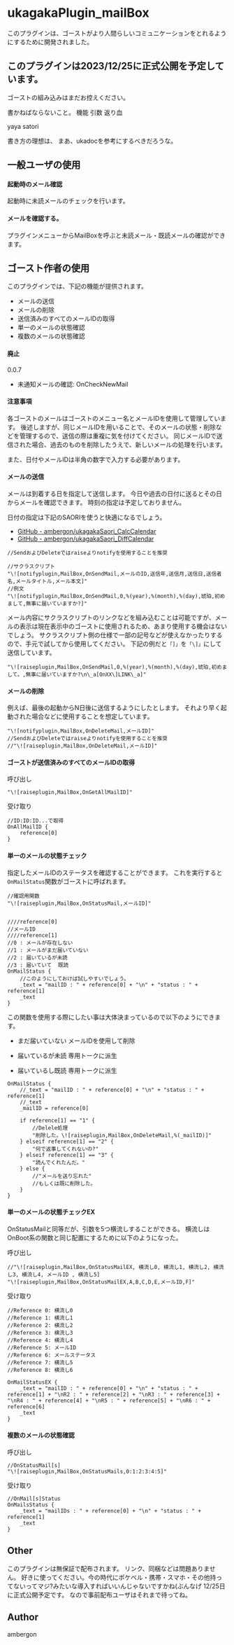 # ukagakaPlugin_mailBox
このプラグインは、ゴーストがより人間らしいコミュニケーションをとれるようにするために開発されました。


## このプラグインは2023/12/25に正式公開を予定しています。
ゴーストの組み込みはまだお控えください。





書かねばならないこと。
機能
引数
返り血

yaya
satori


書き方の理想は、
まあ、ukadocを参考にするべきだろうな。






















## 一般ユーザの使用
#### 起動時のメール確認
起動時に未読メールのチェックを行います。


#### メールを確認する。
プラグインメニューからMailBoxを呼ぶと未読メール・既読メールの確認ができます。


## ゴースト作者の使用
このプラグインでは、下記の機能が提供されます。

- メールの送信
- メールの削除
- 送信済みのすべてのメールIDの取得
- 単一のメールの状態確認
- 複数のメールの状態確認


#### 廃止
0.0.7
- 未通知メールの確認: OnCheckNewMail


#### 注意事項
各ゴーストのメールはゴーストのメニュー名とメールIDを使用して管理しています。
後述しますが、同じメールIDを用いることで、そのメールの状態・削除などを管理するので、送信の際は重複に気を付けてください。
同じメールIDで送信された場合、過去のものを削除したうえで、新しいメールの処理を行います。

また、日付やメールIDは半角の数字で入力する必要があります。


#### メールの送信
メールは到着する日を指定して送信します。
今日や過去の日付に送るとその日からメールを確認できます。
時刻の指定は予定しておりません。

日付の指定は下記のSAORIを使うと快適になるでしょう。

- [GitHub - ambergon/ukagakaSaori_CalcCalendar](https://github.com/ambergon/ukagakaSaori_CalcCalendar)
- [GitHub - ambergon/ukagakaSaori_DiffCalendar](https://github.com/ambergon/ukagakaSaori_DiffCalendar)

```
//SendおよびDeleteではraiseよりnotifyを使用することを推奨

//サクラスクリプト
"\![notifyplugin,MailBox,OnSendMail,メールのID,送信年,送信月,送信日,送信者名,メールタイトル,メール本文]"
//例文
"\![notifyplugin,MailBox,OnSendMail,0,%(year),%(month),%(day),琥珀,初めまして,無事に届いていますか?]"
```

メール内容にサクラスクリプトのリンクなどを組み込むことは可能ですが、メールの表示は現在表示中のゴーストに使用されるため、あまり使用する機会はないでしょう。
サクラスクリプト側の仕様で一部の記号などが使えなかったりするので、手元で試してから使用してください。
下記の例だと`「]」`を`「\]」`にして送信しています。
```
"\![raiseplugin,MailBox,OnSendMail,0,%(year),%(month),%(day),琥珀,初めまして。,無事に届いていますか?\n\_a[OnXX\]LINK\_a]"
```


#### メールの削除
例えば、最後の起動からN日後に送信するようにしたとします。
それより早く起動された場合などに使用することを想定しています。
```
"\![notifyplugin,MailBox,OnDeleteMail,メールID]"
//SendおよびDeleteではraiseよりnotifyを使用することを推奨
//"\![raiseplugin,MailBox,OnDeleteMail,メールID]"
```


#### ゴーストが送信済みのすべてのメールIDの取得
呼び出し
```
"\![raiseplugin,MailBox,OnGetAllMailID]"
```
受け取り
```
//ID:ID:ID...で取得
OnAllMailID {
    reference[0]
}
```


#### 単一のメールの状態チェック
指定したメールIDのステータスを確認することができます。
これを実行すると`OnMailStatus`関数がゴーストに呼ばれます。

```
//確認用関数
"\![raiseplugin,MailBox,OnStatusMail,メールID]"


////reference[0]
//メールID
////reference[1]
//0 : メールが存在しない
//1 : メールがまだ届いていない
//2 : 届いているが未読
//3 : 届いていて  既読
OnMailStatus {
    //このようにしておけば試しやすいでしょう。
    _text = "mailID : " + reference[0] + "\n" + "status : " + reference[1]
    _text
}
```
この関数を使用する際にしたい事は大体決まっているので以下のようにできます。

- まだ届いていない
    メールIDを使用して削除

- 届いているが未読
    専用トークに派生

- 届いているし既読
    専用トークに派生

```
OnMailStatus {
    //_text = "mailID : " + reference[0] + "\n" + "status : " + reference[1]
    //_text
    _mailID = reference[0]

    if reference[1] == "1" {
        //Delele処理
        "削除した。\![raiseplugin,MailBox,OnDeleteMail,%(_mailID)]"
    } elseif reference[1] == "2" {
        "何で返事してくれないの?"
    } elseif reference[1] == "3" {
        "読んでくれたんだ。"
    } else {
        //"メールを送り忘れた"
        //もしくは既に削除した。
    }
}
```


#### 単一のメールの状態チェックEX
OnStatusMailと同等だが、引数を5つ横流しすることができる。
横流しはOnBoot系の関数と同じ配置にするために以下のようになった。

呼び出し
```
//"\![raiseplugin,MailBox,OnStatusMailEX, 横流し0, 横流し1, 横流し2, 横流し3, 横流し4, メールID , 横流し5]
"\![raiseplugin,MailBox,OnStatusMailEX,A,B,C,D,E,メールID,F]"
```
受け取り
```
//Reference 0: 横流し0 
//Reference 1: 横流し1 
//Reference 2: 横流し2 
//Reference 3: 横流し3 
//Reference 4: 横流し4 
//Reference 5: メールID 
//Reference 6: メールステータス
//Reference 7: 横流し5 
//Reference 8: 横流し6 

OnMailStatusEX {
    _text = "mailID : " + reference[0] + "\n" + "status : " + reference[1] + "\nR2 : " + reference[2] + "\nR3 : " + reference[3] + "\nR4 : " + reference[4] + "\nR5 : " + reference[5] + "\nR6 : " + reference[6]
    _text
}
```


#### 複数のメールの状態確認
呼び出し
```
//OnStatusMail[s]
"\![raiseplugin,MailBox,OnStatusMails,0:1:2:3:4:5]"
```
受け取り
```
//OnMail[s]Status
OnMailsStatus {
    _text = "mailIDs : " + reference[0] + "\n" + "status : " + reference[1]
    _text
}
```





## Other
このプラグインは無保証で配布されます。
リンク、同梱などは問題ありません。
好きに使ってください。今の時代にポケベル・携帯・スマホ・その他持ってないってマジ?みたいな導入すればいいんじゃないですかね(ぶんなげ
12/25日に正式公開予定です。
なので事前配布ユーザはそれまで待ってね。





## Author
ambergon





